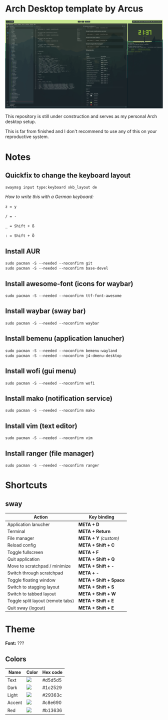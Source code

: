 
# Arch Desktop template by Arcus

<img src=".github/screenshots/screenshot_1.png" alt=""/>

This repository is still under construction and serves as my personal Arch desktop setup. 

This is far from finished and I don't recommend to use any of this on your reproductive system.

# Notes

## Quickfix to change the keyboard layout
```shell
swaymsg input type:keyboard xkb_layout de
```

*How to write this with a German keyboard:*

```z = y```

```/ = -```

```_ = Shift + ß```

```: = Shift + Ö```

## Install AUR
```shell
sudo pacman -S --needed --noconfirm git
sudo pacman -S --needed --noconfirm base-devel
```

## Install awesome-font (icons for waybar)
```shell
sudo pacman -S --needed --noconfirm ttf-font-awesome
```

## Install waybar (sway bar)
```shell
sudo pacman -S --needed --noconfirm waybar
```

## Install bemenu (application lanucher)
```shell
sudo pacman -S --needed --noconfirm bemenu-wayland
sudo pacman -S --needed --noconfirm j4-dmenu-desktop
```

## Install wofi (gui menu)
```shell
sudo pacman -S --needed --noconfirm wofi
```

## Install mako (notification service)
```shell
sudo pacman -S --needed --noconfirm mako
```

## Install vim (text editor)
```shell
sudo pacman -S --needed --noconfirm vim
```

## Install ranger (file manager)
```shell
sudo pacman -S --needed --noconfirm ranger
```


# Shortcuts

## sway

| Action | Key binding |
|--------|-------------|
| Application lanucher | **META + D** |
| Terminal | **META + Return** |
| File manager | **META + Y** *(custom)* |
| Reload config | **META + Shift + C** |
| Toggle fullscreen | **META + F** |
| Quit application | **META + Shift + Q** |
| Move to scratchpad / minimize | **META + Shift + -** |
| Switch through scratchpad | **META + -** |
| Toggle floating window | **META + Shift + Space** |
| Switch to stagging layout | **META + Shift + S** |
| Switch to tabbed layout | **META + Shift + W** |
| Toggle split layout (remote tabs) | **META + Shift + E** |
| Quit sway (logout) | **META + Shift + E** |

# Theme

**Font:** ???

## Colors

| Name | Color | Hex code |
|------|-------|----------|
| Text | ![](https://placehold.co/20x20/d5d5d5/d5d5d5.png) | #d5d5d5 |
| Dark | ![](https://placehold.co/20x20/1c2529/1c2529.png) | #1c2529 |
| Light | ![](https://placehold.co/20x20/29363c/29363c.png) | #29363c |
| Accent | ![](https://placehold.co/20x20/c8e690/c8e690.png) | #c8e690 |
| Red | ![](https://placehold.co/20x20/b13636/b13636.png) | #b13636 |